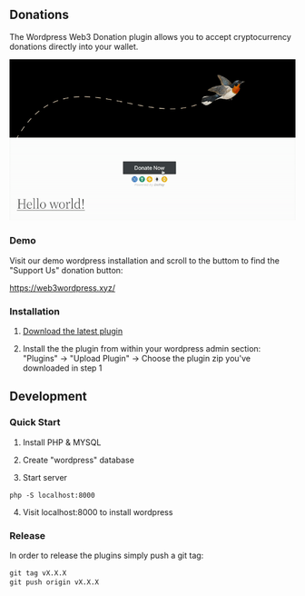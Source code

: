 ## Donations

The Wordpress Web3 Donation plugin allows you to accept cryptocurrency donations directly into your wallet.

![Wordpress Web3 Donations](/wp-content/plugins/depay-donations/assets/screenshot-1.gif)

### Demo

Visit our demo wordpress installation and scroll to the buttom to find the "Support Us" donation button:

https://web3wordpress.xyz/

### Installation

1. [Download the latest plugin](https://github.com/DePayFi/web3-wordpress/releases/latest/download/wp-depay-donations-plugin.zip) 

2. Install the the plugin from within your wordpress admin section: "Plugins" -> "Upload Plugin" -> Choose the plugin zip you've downloaded in step 1

## Development

### Quick Start

1. Install PHP & MYSQL

2. Create "wordpress" database

3. Start server

```
php -S localhost:8000
```

4. Visit localhost:8000 to install wordpress

### Release

In order to release the plugins simply push a git tag:

```
git tag vX.X.X
git push origin vX.X.X
```

